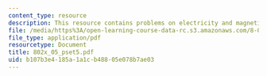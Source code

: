 ```yaml
---
content_type: resource
description: This resource contains problems on electricity and magnetism.
file: /media/https%3A/open-learning-course-data-rc.s3.amazonaws.com/8-02x-physics-ii-electricity-magnetism-with-an-experimental-focus-spring-2005/b107b3e4185a1a1cb48805e078b7ae03_802x_05_pset5.pdf
file_type: application/pdf
resourcetype: Document
title: 802x_05_pset5.pdf
uid: b107b3e4-185a-1a1c-b488-05e078b7ae03
---
```

